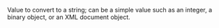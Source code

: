Value to convert to a string; can be a simple value such as an integer, a binary object, or an XML document object.